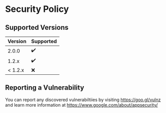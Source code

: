 # Security Policy

## Supported Versions

| Version | Supported          |
| ------- | ------------------ |
| 2.0.0   | :heavy_check_mark: |
| 1.2.x   | :heavy_check_mark: |
| < 1.2.x | :x:                |

## Reporting a Vulnerability

You can report any discovered vulnerabiltiies by visiting https://goo.gl/vulnz and learn more information at https://www.google.com/about/appsecurity/
